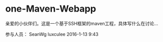 # one-Maven-Webapp
亲爱的小伙伴们。这是一个基于SSH框架的maven工程，具体写什么在讨论...


参与人员：
  				SeanWg
  				luxculee
            							2016-1-13  9:43
